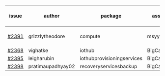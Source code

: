 | issue | author | package | assignee | bot advice | created date of issue | target release date | date from target |
| ------ | ------ | ------ | ------ | ------ | ------ | ------ | :-----: |
| [#2391](https://github.com/Azure/sdk-release-request/issues/2391) | grizzlytheodore | compute | msyyc |   release date < 2 ! <br> | 01-19 | 01-28 | 0 |
| [#2368](https://github.com/Azure/sdk-release-request/issues/2368) | vighatke | iothub | BigCat20196 |   | 01-10 | 01-24 |   |
| [#2395](https://github.com/Azure/sdk-release-request/issues/2395) | leigharubin | iothubprovisioningservices | BigCat20196 |   | 01-20 | 02-01 |   |
| [#2398](https://github.com/Azure/sdk-release-request/issues/2398) | pratimaupadhyay02 | recoveryservicesbackup | BigCat20196 |   | 01-21 | 01-25 |   |
